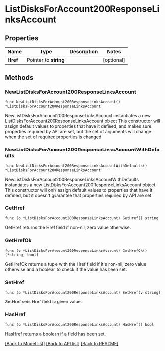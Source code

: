 # ListDisksForAccount200ResponseLinksAccount

## Properties

Name | Type | Description | Notes
------------ | ------------- | ------------- | -------------
**Href** | Pointer to **string** |  | [optional] 

## Methods

### NewListDisksForAccount200ResponseLinksAccount

`func NewListDisksForAccount200ResponseLinksAccount() *ListDisksForAccount200ResponseLinksAccount`

NewListDisksForAccount200ResponseLinksAccount instantiates a new ListDisksForAccount200ResponseLinksAccount object
This constructor will assign default values to properties that have it defined,
and makes sure properties required by API are set, but the set of arguments
will change when the set of required properties is changed

### NewListDisksForAccount200ResponseLinksAccountWithDefaults

`func NewListDisksForAccount200ResponseLinksAccountWithDefaults() *ListDisksForAccount200ResponseLinksAccount`

NewListDisksForAccount200ResponseLinksAccountWithDefaults instantiates a new ListDisksForAccount200ResponseLinksAccount object
This constructor will only assign default values to properties that have it defined,
but it doesn't guarantee that properties required by API are set

### GetHref

`func (o *ListDisksForAccount200ResponseLinksAccount) GetHref() string`

GetHref returns the Href field if non-nil, zero value otherwise.

### GetHrefOk

`func (o *ListDisksForAccount200ResponseLinksAccount) GetHrefOk() (*string, bool)`

GetHrefOk returns a tuple with the Href field if it's non-nil, zero value otherwise
and a boolean to check if the value has been set.

### SetHref

`func (o *ListDisksForAccount200ResponseLinksAccount) SetHref(v string)`

SetHref sets Href field to given value.

### HasHref

`func (o *ListDisksForAccount200ResponseLinksAccount) HasHref() bool`

HasHref returns a boolean if a field has been set.


[[Back to Model list]](../README.md#documentation-for-models) [[Back to API list]](../README.md#documentation-for-api-endpoints) [[Back to README]](../README.md)


